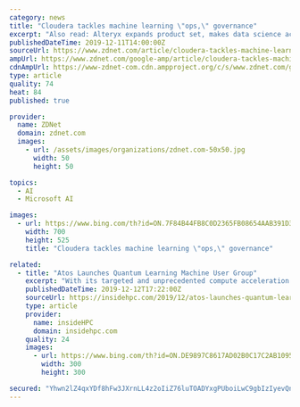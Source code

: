 ```yaml
---
category: news
title: "Cloudera tackles machine learning \"ops,\" governance"
excerpt: "Also read: Alteryx expands product set, makes data science acquisition The major cloud providers are no strangers to MLOps either. For example, Azure Machine Learning has experiment management built in (and announced in April that it was joining the MLflow project) and Amazon Web Services announced several ML capabilities last week at its re ..."
publishedDateTime: 2019-12-11T14:00:00Z
sourceUrl: https://www.zdnet.com/article/cloudera-tackles-machine-learning-ops-governance/
ampUrl: https://www.zdnet.com/google-amp/article/cloudera-tackles-machine-learning-ops-governance/
cdnAmpUrl: https://www-zdnet-com.cdn.ampproject.org/c/s/www.zdnet.com/google-amp/article/cloudera-tackles-machine-learning-ops-governance/
type: article
quality: 74
heat: 84
published: true

provider:
  name: ZDNet
  domain: zdnet.com
  images:
    - url: /assets/images/organizations/zdnet.com-50x50.jpg
      width: 50
      height: 50

topics:
  - AI
  - Microsoft AI

images:
  - url: https://www.bing.com/th?id=ON.7F84B44FB8C0D2365FB08654AAB391D3
    width: 700
    height: 525
    title: "Cloudera tackles machine learning \"ops,\" governance"

related:
  - title: "Atos Launches Quantum Learning Machine User Group"
    excerpt: "With its targeted and unprecedented compute acceleration capabilities, notably based on the exascale class supercomputer BullSequana, quantum computing should also promote advances in deep learning, algorithmics and artificial intelligence for areas as various as pharmaceuticals or new materials."
    publishedDateTime: 2019-12-12T17:22:00Z
    sourceUrl: https://insidehpc.com/2019/12/atos-launches-quantum-learning-machine-user-group/
    type: article
    provider:
      name: insideHPC
      domain: insidehpc.com
    quality: 24
    images:
      - url: https://www.bing.com/th?id=ON.DE9897C8617AD02B0C17C2AB1095F016
        width: 300
        height: 300

secured: "Yhwn2lZ4qxYDf8hFw3JXrnLL4z2oIiZ76luTOADYxgPUboiLwC9gbIzIyevQnhLuV9Esm+FMxM8xfd6oFX+z2SpZRh2kS4aQIMGYy8jdnrDjm2C4SGK4Sk+5pnOqOb8H13gtHN3YcxZ7uVkT94ETlTiYPQbZ6EFeyjGO4C78TCL3yS9IxN6+sd8/Wqz/vCzhuDP/+0//r9OcwyiXZRehN4Pc5648SK7oqyYN6p4/e1JbvW+NRU4KHG4b+rdWR0A8ucJSUBG7BtrjTiGyTDZrzA==;+RzTmiXg+ch8H++QIY28dQ=="
---
```


